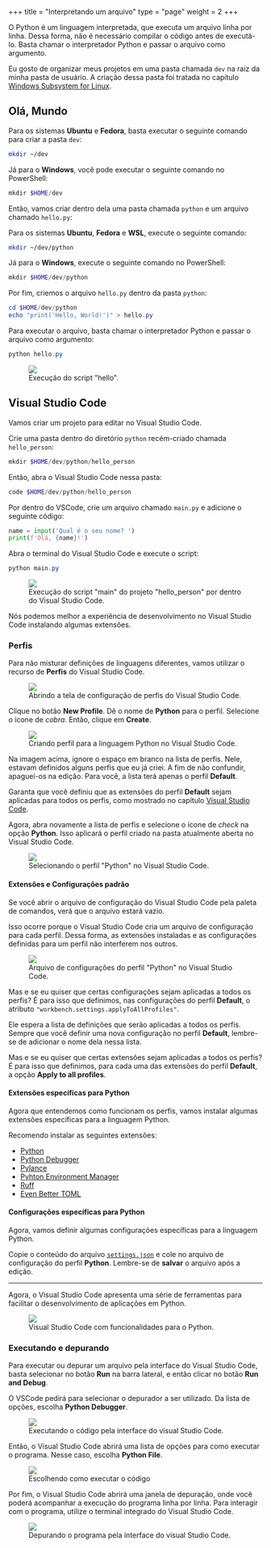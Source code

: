 +++
  title = "Interpretando um arquivo"
  type = "page"
  weight = 2
+++

O Python é um linguagem interpretada, que executa um arquivo linha por linha.
Dessa forma, não é necessário compilar o código antes de executá-lo.
Basta chamar o interpretador Python e passar o arquivo como argumento.

Eu gosto de organizar meus projetos em uma pasta chamada `dev` na raiz da minha pasta de usuário.
A criação dessa pasta foi tratada no capítulo [Windows Subsystem for Linux](../../wsl/_index.md).

## Olá, Mundo

Para os sistemas **Ubuntu** e **Fedora**, basta executar o seguinte comando para criar a pasta `dev`:

```bash
mkdir ~/dev
```

Já para o **Windows**, você pode executar o seguinte comando no PowerShell:

```powershell
mkdir $HOME/dev
```

Então, vamos criar dentro dela uma pasta chamada `python` e um arquivo chamado `hello.py`:

Para os sistemas **Ubuntu**, **Fedora** e **WSL**, execute o seguinte comando:

```bash
mkdir ~/dev/python
```

Já para o **Windows**, execute o seguinte comando no PowerShell:

```powershell
mkdir $HOME/dev/python
```

Por fim, criemos o arquivo `hello.py` dentro da pasta `python`:

```powershell
cd $HOME/dev/python
echo "print('Hello, World!')" > hello.py
```

Para executar o arquivo, basta chamar o interpretador Python e passar o arquivo como argumento:

```powershell
python hello.py
```

<figure>
<img src="./hello.png" />
<figcaption>Execução do script "hello".</figcaption>
</figure>

## Visual Studio Code

Vamos criar um projeto para editar no Visual Studio Code.

Crie uma pasta dentro do diretório `python` recém-criado chamada `hello_person`:

```powershell
mkdir $HOME/dev/python/hello_person
```

Então, abra o Visual Studio Code nessa pasta:

```powershell
code $HOME/dev/python/hello_person
```

Por dentro do VSCode, crie um arquivo chamado `main.py` e adicione o seguinte código:

```python
name = input('Qual é o seu nome? ')
print(f'Olá, {name}!')
```

Abra o terminal do Visual Studio Code e execute o script:

```powershell
python main.py
```

<figure>
<img src="./hello_person.png" />
<figcaption>Execução do script "main" do projeto "hello_person" por dentro do Visual Studio Code.</figcaption>
</figure>

Nós podemos melhor a experiência de desenvolvimento no Visual Studio Code instalando algumas extensões.

### Perfis

Para não misturar definições de linguagens diferentes, vamos utilizar o recurso de **Perfis** do Visual Studio Code.

<figure>
<img src="./opening_profiles.png" />
<figcaption>Abrindo a tela de configuração de perfis do Visual Studio Code.</figcaption>
</figure>

Clique no botão **New Profile**.
Dê o nome de **Python** para o perfil.
Selecione o ícone de _cobra_.
Então, clique em **Create**.

<figure>
<img src="./creating_profile.png" />
<figcaption>Criando perfil para a linguagem Python no Visual Studio Code.</figcaption>
</figure>

Na imagem acima, ignore o espaço em branco na lista de perfis.
Nele, estavam definidos alguns perfis que eu já criei.
A fim de não confundir, apaguei-os na edição.
Para você, a lista terá apenas o perfil **Default**.

Garanta que você definiu que as extensões do perfil **Default** sejam aplicadas para todos os perfis, como mostrado no capítulo [Visual Studio Code](../../vscode/_index.md#extensões).

Agora, abra novamente a lista de perfis e selecione o ícone de _check_ na opção **Python**.
Isso aplicará o perfil criado na pasta atualmente aberta no Visual Studio Code.

<figure>
<img src="./selecting_profile.png" />
<figcaption>Selecionando o perfil "Python" no Visual Studio Code.</figcaption>
</figure>

#### Extensões e Configurações padrão

Se você abrir o arquivo de configuração do Visual Studio Code pela paleta de comandos, verá que o arquivo estará vazio.

Isso ocorre porque o Visual Studio Code cria um arquivo de configuração para cada perfil.
Dessa forma, as extensões instaladas e as configurações definidas para um perfil não interferem nos outros.

<figure>
<img src="./empty_settings.png" />
<figcaption>Arquivo de configurações do perfil "Python" no Visual Studio Code.</figcaption>
</figure>

Mas e se eu quiser que certas configurações sejam aplicadas a todos os perfis?
É para isso que definimos, nas configurações do perfil **Default**, o atributo `"workbench.settings.applyToAllProfiles"`.

Ele espera a lista de definições que serão aplicadas a todos os perfis.
Sempre que você definir uma nova configuração no perfil **Default**, lembre-se de adicionar o nome dela nessa lista.

Mas e se eu quiser que certas extensões sejam aplicadas a todos os perfis?
É para isso que definimos, para cada uma das extensões do perfil **Default**, a opção **Apply to all profiles**.

#### Extensões específicas para Python

Agora que entendemos como funcionam os perfis, vamos instalar algumas extensões específicas para a linguagem Python.

Recomendo instalar as seguintes extensões:

- [Python](https://marketplace.visualstudio.com/items?itemName=ms-python.python)
- [Python Debugger](https://marketplace.visualstudio.com/items?itemName=ms-python.debugpy)
- [Pylance](https://marketplace.visualstudio.com/items?itemName=ms-python.vscode-pylance)
- [Pyhton Environment Manager](https://marketplace.visualstudio.com/items?itemName=donjayamanne.python-environment-manager)
- [Ruff](https://marketplace.visualstudio.com/items?itemName=charliermarsh.ruff)
- [Even Better TOML](https://marketplace.visualstudio.com/items?itemName=tamasfe.even-better-toml)

#### Configurações específicas para Python

Agora, vamos definir algumas configurações específicas para a linguagem Python.

Copie o conteúdo do arquivo [`settings.json`](settings.json) e cole no arquivo de configuração do perfil **Python**.
Lembre-se de **salvar** o arquivo após a edição.

---

Agora, o Visual Studio Code apresenta uma série de ferramentas para facilitar o desenvolvimento de aplicações em Python.

<figure>
<img src="./workspace.png" />
<figcaption>Visual Studio Code com funcionalidades para o Python.</figcaption>
</figure>

### Executando e depurando

Para executar ou depurar um arquivo pela interface do Visual Studio Code, basta selecionar no botão **Run** na barra lateral, e então clicar no botão **Run and Debug**.

O VSCode pedirá para selecionar o depurador a ser utilizado.
Da lista de opções, escolha **Python Debugger**.

<figure>
<img src="./launch.png" />
<figcaption>Executando o código pela interface do visual Studio Code.</figcaption>
</figure>

Então, o Visual Studio Code abrirá uma lista de opções para como executar o programa.
Nesse caso, escolha **Python File**.

<figure>
<img src="./select_launcher.png" />
<figcaption>Escolhendo como executar o código</figcaption>
</figure>

Por fim, o Visual Studio Code abrirá uma janela de depuração, onde você poderá acompanhar a execução do programa linha por linha.
Para interagir com o programa, utilize o terminal integrado do Visual Studio Code.

<figure>
<img src="./debug.png" />
<figcaption>Depurando o programa pela interface do visual Studio Code.</figcaption>
</figure>
